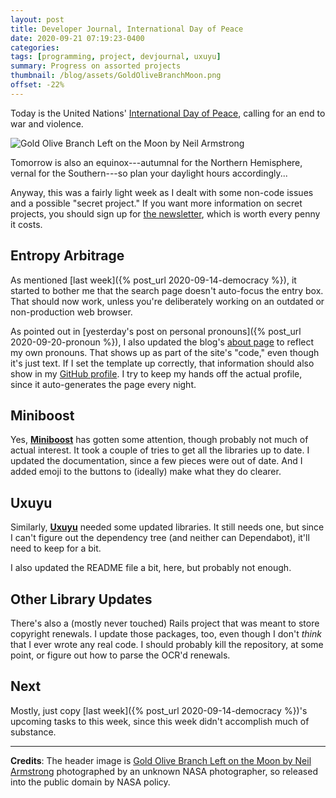 ```yaml
---
layout: post
title: Developer Journal, International Day of Peace
date: 2020-09-21 07:19:23-0400
categories:
tags: [programming, project, devjournal, uxuyu]
summary: Progress on assorted projects
thumbnail: /blog/assets/GoldOliveBranchMoon.png
offset: -22%
---
```


Today is the United Nations' [International Day of Peace](https://en.wikipedia.org/wiki/International_Day_of_Peace), calling for an end to war and violence.

![Gold Olive Branch Left on the Moon by Neil Armstrong](/blog/assets/GoldOliveBranchMoon.png "Gold Olive Branch Left on the Moon by Neil Armstrong")

Tomorrow is also an equinox---autumnal for the Northern Hemisphere, vernal for the Southern---so plan your daylight hours accordingly...

Anyway, this was a fairly light week as I dealt with some non-code issues and a possible "secret project."  If you want more information on secret projects, you should sign up for [the newsletter](https://entropy-arbitrage.mailchimpsites.com/), which is worth every penny it costs.

## Entropy Arbitrage

As mentioned [last week]({% post_url 2020-09-14-democracy %}), it started to bother me that the search page doesn't auto-focus the entry box.  That should now work, unless you're deliberately working on an outdated or non-production web browser.

As pointed out in [yesterday's post on personal pronouns]({% post_url 2020-09-20-pronoun %}), I also updated the blog's [about page](/blog/about/) to reflect my own pronouns.  That shows up as part of the site's "code," even though it's just text.  If I set the template up correctly, that information should also show in my [GitHub profile](https://github.com/jcolag).  I try to keep my hands off the actual profile, since it auto-generates the page every night.

## Miniboost

Yes, [**Miniboost**](https://github.com/jcolag/Miniboost) has gotten some attention, though probably not much of actual interest.  It took a couple of tries to get all the libraries up to date.  I updated the documentation, since a few pieces were out of date.  And I added emoji to the buttons to (ideally) make what they do clearer.

## Uxuyu

Similarly, [**Uxuyu**](https://github.com/jcolag/Uxuyu) needed some updated libraries.  It still needs one, but since I can't figure out the dependency tree (and neither can Dependabot), it'll need to keep for a bit.

I also updated the README file a bit, here, but probably not enough.

## Other Library Updates

There's also a (mostly never touched) Rails project that was meant to store copyright renewals.  I update those packages, too, even though I don't *think* that I ever wrote any real code.  I should probably kill the repository, at some point, or figure out how to parse the OCR'd renewals.

## Next

Mostly, just copy [last week]({% post_url 2020-09-14-democracy %})'s upcoming tasks to this week, since this week didn't accomplish much of substance.

* * *

**Credits**:  The header image is [Gold Olive Branch Left on the Moon by Neil Armstrong](https://commons.wikimedia.org/wiki/File:Gold_Olive_Branch_Left_on_the_Moon_by_Neil_Armstrong_-_GPN-2002-000070.jpg) photographed by an unknown NASA photographer, so released into the public domain by NASA policy.
